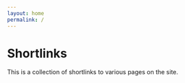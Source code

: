 ```yaml
---
layout: home
permalink: /
---
```


# Shortlinks

This is a collection of shortlinks to various pages on the site.
